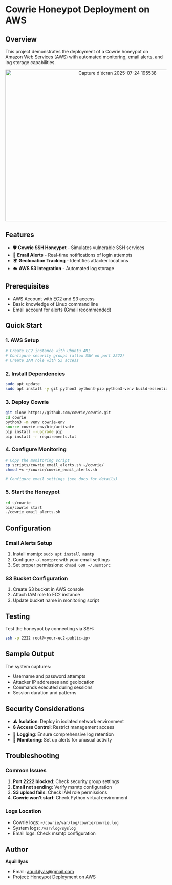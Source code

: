 # Cowrie Honeypot Deployment on AWS

## Overview
This project demonstrates the deployment of a Cowrie honeypot on Amazon Web Services (AWS) with automated monitoring, email alerts, and log storage capabilities.

<p align="center">
  <img width="685" height="474" alt="Capture d'écran 2025-07-24 195538" src="https://github.com/user-attachments/assets/edc1207b-2bbd-4c4a-936d-b319680275de" />
</p>

## Features
- 🛡️ **Cowrie SSH Honeypot** - Simulates vulnerable SSH services
- 📧 **Email Alerts** - Real-time notifications of login attempts
- 🌍 **Geolocation Tracking** - Identifies attacker locations
- ☁️ **AWS S3 Integration** - Automated log storage

## Prerequisites
- AWS Account with EC2 and S3 access
- Basic knowledge of Linux command line
- Email account for alerts (Gmail recommended)

## Quick Start

### 1. AWS Setup
```bash
# Create EC2 instance with Ubuntu AMI
# Configure security groups (allow SSH on port 2222)
# Create IAM role with S3 access
```

### 2. Install Dependencies
```bash
sudo apt update
sudo apt install -y git python3 python3-pip python3-venv build-essential libssl-dev
```

### 3. Deploy Cowrie
```bash
git clone https://github.com/cowrie/cowrie.git
cd cowrie
python3 -m venv cowrie-env
source cowrie-env/bin/activate
pip install --upgrade pip
pip install -r requirements.txt
```

### 4. Configure Monitoring
```bash
# Copy the monitoring script
cp scripts/cowrie_email_alerts.sh ~/cowrie/
chmod +x ~/cowrie/cowrie_email_alerts.sh

# Configure email settings (see docs for details)
```

### 5. Start the Honeypot
```bash
cd ~/cowrie
bin/cowrie start
./cowrie_email_alerts.sh
```

## Configuration

### Email Alerts Setup
1. Install msmtp: `sudo apt install msmtp`
2. Configure `~/.msmtprc` with your email settings
3. Set proper permissions: `chmod 600 ~/.msmtprc`

### S3 Bucket Configuration
1. Create S3 bucket in AWS console
2. Attach IAM role to EC2 instance
3. Update bucket name in monitoring script

## Testing
Test the honeypot by connecting via SSH:
```bash
ssh -p 2222 root@<your-ec2-public-ip>
```

## Sample Output
The system captures:
- Username and password attempts
- Attacker IP addresses and geolocation
- Commands executed during sessions
- Session duration and patterns

## Security Considerations
- ⚠️ **Isolation**: Deploy in isolated network environment
- 🔒 **Access Control**: Restrict management access
- 📝 **Logging**: Ensure comprehensive log retention
- 🚨 **Monitoring**: Set up alerts for unusual activity

## Troubleshooting

### Common Issues
1. **Port 2222 blocked**: Check security group settings
2. **Email not sending**: Verify msmtp configuration
3. **S3 upload fails**: Check IAM role permissions
4. **Cowrie won't start**: Check Python virtual environment

### Logs Location
- Cowrie logs: `~/cowrie/var/log/cowrie/cowrie.log`
- System logs: `/var/log/syslog`
- Email logs: Check msmtp configuration


## Author
**Aquil Ilyas**
- Email: aquil.ilyas@gmail.com
- Project: Honeypot Deployment on AWS
